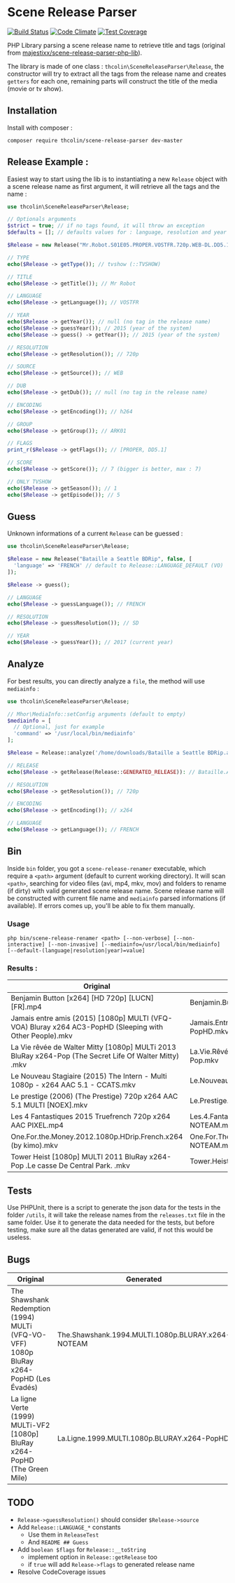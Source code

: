 # Scene Release Parser

[![Build Status](https://travis-ci.org/thcolin/scene-release-parser.svg?branch=master)](https://travis-ci.org/thcolin/scene-release-parser)
[![Code Climate](https://codeclimate.com/github/thcolin/scene-release-parser/badges/gpa.svg)](https://codeclimate.com/github/thcolin/scene-release-parser)
[![Test Coverage](https://codeclimate.com/github/thcolin/scene-release-parser/badges/coverage.svg)](https://codeclimate.com/github/thcolin/scene-release-parser/coverage)

PHP Library parsing a scene release name to retrieve title and tags (original from [majestixx/scene-release-parser-php-lib](https://github.com/majestixx/scene-release-parser-php-lib)).

The library is made of one class : `thcolin\SceneReleaseParser\Release`, the constructor will try to extract all the tags from the release name and creates `getters` for each one, remaining parts will construct the title of the media (movie or tv show).

## Installation
Install with composer :
```
composer require thcolin/scene-release-parser dev-master
```

## Release Example :
Easiest way to start using the lib is to instantiating a new `Release` object with a scene release name as first argument, it will retrieve all the tags and the name :

```php
use thcolin\SceneReleaseParser\Release;

// Optionals arguments
$strict = true; // if no tags found, it will throw an exception
$defaults = []; // defaults values for : language, resolution and year

$Release = new Release("Mr.Robot.S01E05.PROPER.VOSTFR.720p.WEB-DL.DD5.1.H264-ARK01", $strict, $defaults);

// TYPE
echo($Release -> getType()); // tvshow (::TVSHOW)

// TITLE
echo($Release -> getTitle()); // Mr Robot

// LANGUAGE
echo($Release -> getLanguage()); // VOSTFR

// YEAR
echo($Release -> getYear()); // null (no tag in the release name)
echo($Release -> guessYear()); // 2015 (year of the system)
echo($Release -> guess() -> getYear()); // 2015 (year of the system)

// RESOLUTION
echo($Release -> getResolution()); // 720p

// SOURCE
echo($Release -> getSource()); // WEB

// DUB
echo($Release -> getDub()); // null (no tag in the release name)

// ENCODING
echo($Release -> getEncoding()); // h264

// GROUP
echo($Release -> getGroup()); // ARK01

// FLAGS
print_r($Release -> getFlags()); // [PROPER, DD5.1]

// SCORE
echo($Release -> getScore()); // 7 (bigger is better, max : 7)

// ONLY TVSHOW
echo($Release -> getSeason()); // 1
echo($Release -> getEpisode()); // 5
```

## Guess
Unknown informations of a current `Release` can be guessed :

```php
use thcolin\SceneReleaseParser\Release;

$Release = new Release("Bataille a Seattle BDRip", false, [
  'language' => 'FRENCH' // default to Release::LANGUAGE_DEFAULT (VO)
]);

$Release -> guess();

// LANGUAGE
echo($Release -> guessLanguage()); // FRENCH

// RESOLUTION
echo($Release -> guessResolution()); // SD

// YEAR
echo($Release -> guessYear()); // 2017 (current year)
```

## Analyze
For best results, you can directly analyze a `file`, the method will use `mediainfo` :

```php
use thcolin\SceneReleaseParser\Release;

// Mhor\MediaInfo::setConfig arguments (default to empty)
$mediainfo = [
  // Optional, just for example
  'command' => '/usr/local/bin/mediainfo'
];

$Release = Release::analyze('/home/downloads/Bataille a Seattle BDRip.avi', $mediainfo);

// RELEASE
echo($Release -> getRelease(Release::GENERATED_RELEASE)): // Bataille.A.Seattle.FRENCH.720p.BDRip.x264-NOTEAM

// RESOLUTION
echo($Release -> getResolution()); // 720p

// ENCODING
echo($Release -> getEncoding()); // x264

// LANGUAGE
echo($Release -> getLanguage()); // FRENCH
```

## Bin
Inside `bin` folder, you got a `scene-release-renamer` executable, which require a `<path>` argument (default to current working directory). It will scan `<path>`, searching for video files (avi, mp4, mkv, mov) and folders to rename (if dirty) with valid generated scene release name. Scene release name will be constructed with current file name and `mediainfo` parsed informations (if available). If errors comes up, you'll be able to fix them manually.

### Usage
```
php bin/scene-release-renamer <path> [--non-verbose] [--non-interactive] [--non-invasive] [--mediainfo=/usr/local/bin/mediainfo] [--default-(language|resolution|year)=value]
```

### Results :
| Original | Generated |
| -------- | --------- |
| Benjamin Button [x264] [HD 720p] [LUCN] [FR].mp4 | Benjamin.Button.FRENCH.720p.HDRip.x264-NOTEAM.mp4 |
| Jamais entre amis (2015) [1080p] MULTI (VFQ-VOA) Bluray x264 AC3-PopHD (Sleeping with Other People).mkv | Jamais.Entre.Amis.2015.MULTI.1080p.BLURAY.x264.AC3-PopHD.mkv |
| La Vie rêvée de Walter Mitty [1080p] MULTi 2013 BluRay x264-Pop (The Secret Life Of Walter Mitty) .mkv | La.Vie.Rêvée.De.Walter.Mitty.2013.MULTI.1080p.BLURAY.x264-Pop.mkv |
| Le Nouveau Stagiaire (2015) The Intern - Multi 1080p - x264 AAC 5.1 - CCATS.mkv | Le.Nouveau.Stagiaire.2015.MULTI.1080p.x264-CCATS.mkv |
| Le prestige (2006) (The Prestige) 720p x264 AAC 5.1 MULTI [NOEX].mkv | Le.Prestige.2006.MULTI.720p.x264-NOTEAM.mkv |
| Les 4 Fantastiques 2015 Truefrench 720p x264 AAC PIXEL.mp4 | Les.4.Fantastiques.2015.TRUEFRENCH.720p.x264-NOTEAM.mp4 |
| One.For.the.Money.2012.1080p.HDrip.French.x264 (by kimo).mkv | One.For.The.Money.2012.FRENCH.1080p.HDRip.x264-NOTEAM.mkv |
| Tower Heist [1080p] MULTI 2011 BluRay x264-Pop  .Le casse De Central Park. .mkv | Tower.Heist.2011.MULTI.1080p.BLURAY.x264-Pop.mkv |

## Tests
Use PHPUnit, there is a script to generate the json data for the tests in the folder `/utils`, it will take the release names from the `releases.txt` file in the same folder. Use it to generate the data needed for the tests, but before testing, make sure all the datas generated are valid, if not this would be useless.

## Bugs
| Original | Generated |
| -------- | --------- |
| The Shawshank Redemption (1994) MULTi (VFQ-VO-VFF) 1080p BluRay x264-PopHD  (Les Évadés) | The.Shawshank.1994.MULTI.1080p.BLURAY.x264-NOTEAM |
| La ligne Verte (1999) MULTi-VF2 [1080p] BluRay x264-PopHD (The Green Mile) | La.Ligne.1999.MULTI.1080p.BLURAY.x264-PopHD |

## TODO
* `Release->guessResolution()` should consider `$Release->source`
* Add `Release::LANGUAGE_*` constants
  * Use them in `ReleaseTest`
  * And `README ## Guess`
* Add `boolean $flags` for `Release::__toString`
  * implement option in `Release::getRelease` too
  * if `true` will add `Release->flags` to generated release name
* Resolve CodeCoverage issues
<!-- * Up to date ! -->
